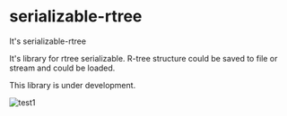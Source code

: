 # serializable-rtree
It's serializable-rtree

It's library for rtree serializable. R-tree structure could be saved to file or stream and could be loaded.

This library is under development.

![test1](https://user-images.githubusercontent.com/6241577/150647028-b559b53d-7591-4689-a6c9-df8ea5368da4.png)
